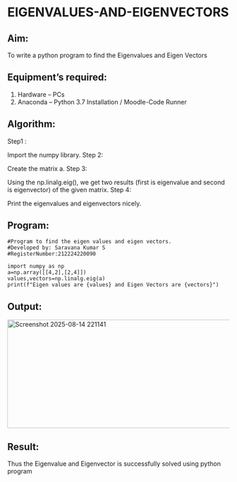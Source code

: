# EIGENVALUES-AND-EIGENVECTORS
## Aim:
To write a python program to find the Eigenvalues and Eigen Vectors
## Equipment’s required:
1. 	Hardware – PCs
2. 	Anaconda – Python 3.7 Installation / Moodle-Code Runner
## Algorithm:
Step1 : 

Import the numpy library.
Step 2: 

Create the matrix a.
Step 3: 

Using the np.linalg.eig(), we get two results (first is eigenvalue and second is eigenvector) of the given matrix.
Step 4: 

Print the eigenvalues and eigenvectors nicely.

## Program:
```
#Program to find the eigen values and eigen vectors.
#Developed by: Saravana Kumar S
#RegisterNumber:212224220090

import numpy as np
a=np.array([[4,2],[2,4]])
values,vectors=np.linalg.eig(a)
print(f"Eigen values are {values} and Eigen Vectors are {vectors}")
```

## Output:
<img width="866" height="246" alt="Screenshot 2025-08-14 221141" src="https://github.com/user-attachments/assets/4e14a9e5-08df-436c-b91b-df3d8a809b2a" />

## Result:
Thus the Eigenvalue and Eigenvector is successfully solved using python program
